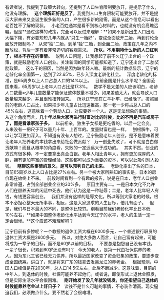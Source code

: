 有读者说，我提到了政策大转向，还提到了人口生育限制要放开，是提示了什么，他没有理解。
 
**这个理解正好是反了**。我提到人口生育限制可能要放开，并不是提示大家未来又会诞生很多新的人口，产生很多新的刚需。而是从这个信息可以看出老百姓不了解的现状。
 
小老百姓通常是看不到核心材料的，也就没有机会高瞻远瞩。但是**通过这样的政策，完全可以反过来理解：**如果不是新出生人口出现大幅下降，有必要短短几年内就从“只生一胎好”，变成全面放开二胎，再到讨论全面放开限制吗？
 
从双“独”二胎，到单“独”二胎，到全面二胎，政策在几年之内不断放松，背后一定有着非常迫切的客观需求。
 
**所以，不用期待什么新的人口红利了，根本不存在的事情。**
 
说到人口问题，让我想起了前不久辽宁出台的一个政策，就是鼓励老年人口创业。关注新闻的同学可能都知道了，辽宁还出台了二胎奖励政策。
 
这么干的原因，当然是因为缺年轻人嘛。最新的统计数据显示，辽宁的老龄化率全国第一，达到了22.65%，已步入深度老龄化社会。
 
深度老龄化的标准，是65周岁以上人口占总人口的14%以上。
 
目前全国是什么水平呢？全国范围来看，65周岁以上老年人口占比是17.3%。
 
数学不是太差的人应该明白，老龄人口数量=少年儿童数量才能保证整体数量不减少。如果差值太大，就会导致人口数量越来越少，并且很难扭转回来。
 
所以辽宁现在亡羊补牢，已经晚了。按照目前的老龄人口占比，如果把少年儿童占比迅速推高，那一老一少将占总人口的45%左右，这意味着一个劳动人口，对应要养一个人。这是无法想象的事情。
 
从这个角度而言，**几十年以后大家再进行财富对比的时候，比的不再是汽车或房子了，而是看谁家孩子多。**
 
以前相亲，独生子女都是更吃香的，以后一定会变。
 
从来没有一把尺子可以量几十年、上百年的。度量财富也是一样。
 
刨根解牛，可以让学习更加深入。不知道有没有人想过，辽宁鼓励老年人创业，是不是意味着要让老年人把养老的本钱拿出来给社会做贡献？
 
万一创业失败了，可不就是白白做贡献嘛！而且从概率的角度看，失败的一定远远大于成功的。
 
其实不然。创业的方式有很多种，不一定要拿出真金白银。老年人相比青年人，拥有更加深厚的人脉，拥有更加丰富的管理经验，这些都可以成为重要的资本，可以以此吸引别人投钱。
 
**瞎聊这些事情的意义，是可以预判自己的未来。**
 
老龄化率出了名的日本，目前65周岁以上人口占比是27%左右。另一个被大家所熟知的事实是，日本的房价现在始终上不来。
 
前段时间看到一个有趣的报告，说是在日本，老年人口创业非常普遍，占到全部创业企业的30%多。
 
原因主要有二。一是日本文化不允许人们在颐养天年的闲适中死去，他们认为这是一种耻辱；二是，老年人比年轻人有钱，有钱更容易创业。
 
我们并没有这样的耻辱文化，所以等到大家老的时候，根本不必担心整天无所事事，相反，这是大家追求的人生目标，倍儿有面子。
 
但是，我们与日本最大的不同，是整体比较穷。别看目前我们老龄化率比日本低10%左右，**如果中国整体老龄化水平达到今天辽宁的水平，老人的生活一定一定会很惨。**这个应该不难理解吧？
  
辽宁目前有多惨呢？一个教授的退休工资大概在6000多元，一个普通银行职员的退休工资大概是2600多元。
 
所以，对绝大多数人而言，让自己富有起来，可能将成为一辈子的目标，而不是60岁以前的目标。
 
不要总是抱怨自己没有本钱，一辈子很长，积累到60岁还没有吗？
 
今天的老人，是第一代由社保供养的老人。因为东北三省已经无力供养，所以最近国家改变了资金归集的政策，要逐步变成全国统筹。讲白了，就是将来广东的钱拿去发黑龙江的养老金。
 
根据预测，中国人口峰值是在2030年，总人口14.5亿左右，此后不断减少。这意味着，目前的中年人，到退休的时候，社保可能养不起他们。或者说，即使形式上退休金照发，但是实际生活水平会很困难。
 
**刚开始发了没几年就没钱发，你还指望自己退休的时候能靠养老金过上好日子？**
 
谈钱不是什么可耻的事情，不必装作清高。现实逼迫我们，必须做点什么，要不然老了会很难堪。